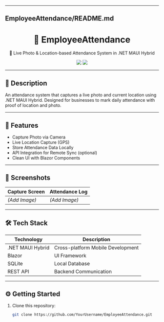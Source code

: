
---

##  **EmployeeAttendance/README.md**

<h1 align="center">📸 EmployeeAttendance</h1>
<p align="center">📍 Live Photo & Location-based Attendance System in .NET MAUI Hybrid</p>

<p align="center">
  <img src="https://img.shields.io/github/languages/top/YourUsername/EmployeeAttendance?style=for-the-badge" />
  <img src="https://img.shields.io/github/last-commit/YourUsername/EmployeeAttendance?style=for-the-badge" />
</p>

---

## 📝 Description
An attendance system that captures a live photo and current location using .NET MAUI Hybrid. Designed for businesses to mark daily attendance with proof of location and photo.

---

## 🚀 Features
- Capture Photo via Camera
- Live Location Capture (GPS)
- Store Attendance Data Locally
- API Integration for Remote Sync (optional)
- Clean UI with Blazor Components

---

## 📸 Screenshots
| Capture Screen | Attendance Log |
|----------------|----------------|
| *(Add Image)*  | *(Add Image)*  |

---

## 🛠️ Tech Stack
| Technology      | Description                          |
|-----------------|--------------------------------------|
| .NET MAUI Hybrid| Cross-platform Mobile Development    |
| Blazor          | UI Framework                        |
| SQLite          | Local Database                      |
| REST API        | Backend Communication               |

---

## ⚙️ Getting Started
1. Clone this repository:
   ```bash
   git clone https://github.com/YourUsername/EmployeeAttendance.git
